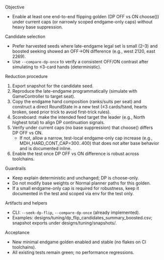 Objective
- Enable at least one end-to-end flipping golden (DP OFF vs ON choose()) under current caps (or narrowly scoped endgame-only caps) without heavy base suppression.

Candidate selection
- Prefer harvested seeds where late-endgame legal set is small (2–3) and boosted seeking showed an OFF→ON difference (e.g., west 2120, east 2269).
- Use `--compare-dp-once` to verify a consistent OFF/ON contrast after simulating to ≤3-card hands (deterministic).

Reduction procedure
1) Export snapshot for the candidate seed.
2) Reproduce the late-endgame programmatically (simulate with GameController to target seat).
3) Copy the endgame hand composition (ranks/suits per seat) and construct a direct RoundState in a new test (≤3 cards/hand, hearts broken, seed prior trick to avoid first-trick rules).
4) Scoreboard: make the intended feed target the leader (e.g., North highest total) to align DP continuation signals.
5) Verify under current caps (no base suppression) that choose() differs DP OFF vs ON.
   - If not, allow a narrow, test-local endgame-only cap increase (e.g., MDH_HARD_CONT_CAP=300..400) that does not alter base behavior and is documented inline.
6) Enable the test once DP OFF vs ON difference is robust across toolchains.

Guardrails
- Keep explain deterministic and unchanged; DP is choose-only.
- Do not modify base weights or Normal planner paths for this golden.
- If a small endgame-only cap is required for robustness, keep it documented in the test and scoped via env for the test only.

Artifacts and helpers
- CLI: `--seek-dp-flip`, `--compare-dp-once` (already implemented).
- Examples: designs/tuning/dp_flip_candidates_summary_boosted.csv; snapshot exports under designs/tuning/snapshots/.

Acceptance
- New minimal endgame golden enabled and stable (no flakes on CI toolchains).
- All existing tests remain green; no performance regressions.

